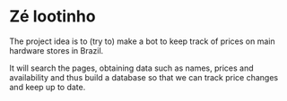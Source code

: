 # Zé lootinho

The project idea is to (try to) make a bot to keep track of prices on main hardware stores in Brazil.

It will search the pages, obtaining data such as names, prices and availability and thus build a database so that we can track price changes and keep up to date.
